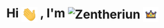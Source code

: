 <h1 align="center">
  Hi 
  <img src="https://raw.githubusercontent.com/Zentheriun/Zentheriun/main/gif/Hi.gif" alt="Hi" height="35" style="vertical-align: middle;" />
  , I'm 
  <img src="https://raw.githubusercontent.com/Zentheriun/Zentheriun/main/gif/Zentheriun.gif" alt="Zentheriun" height="23" style="vertical-align: middle;" />
  <img src="https://raw.githubusercontent.com/Zentheriun/Zentheriun/main/gif/Corona.gif" alt="Corona" height="35" style="vertical-align: middle;" />
</h1>
